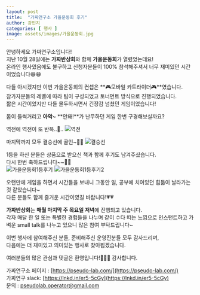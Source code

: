 ```yaml
---
layout: post
title:  "가짜연구소 가을운동회 후기"
author: 강민지
categories: [ 행사 ]
image: assets/images/가을운동회.jpg
---
```


안녕하세요 가짜연구소입니다!  
지난 10월 28일에는 **가짜반상회**와 함께 **가을운동회**가 열렸었는데요!  
온라인 행사였음에도 불구하고 신청자분들이 100% 참석해주셔서 너무 재미있던 시간이었습니다😄😄  

다들 아시겠지만 이번 가을운동회의 컨셉은 **🎮모바일 카트라이더🎮**였습니다.  
참가자분들의 레벨에 따라 팀이 구성되었고 토너먼트 방식으로 진행되었습니다.    
짧은 시간이었지만 다들 몰두하시면서 긴장감 넘쳤던 게임이었습니다!  

몸이 들썩거리고 **아악~** **안돼!**가 난무하던 게임 한번 구경해보실까요?  

역전에 역전이 또 반복..🚨.. 
![역전](https://user-images.githubusercontent.com/71136942/141154431-a88b6fab-b641-4c79-822f-1d191e1810f1.gif)


마지막까지 모두 결승선에 골인~🎊👏
![결승선](https://user-images.githubusercontent.com/71136942/141154280-3455df25-6ef2-49fc-8196-92c25204bc82.gif)


1등을 하신 분들은 상품으로 받으신 책과 함께 후기도 남겨주셨습니다.  
다시 한번 축하드립니다~~🎉🥇  
![가을운동회1등후기](https://user-images.githubusercontent.com/71136942/141149197-2cdd5535-c8c7-4ea9-8bb5-d6f9c3db5052.jpg)
![가을운동회1등후기2](https://user-images.githubusercontent.com/71136942/141149276-35c973fc-4669-4295-85a8-a90921e436b3.jpg)


오랜만에 게임을 하면서 시간들을 보내니 그동안 일, 공부에 치여있던 힘듦이 날라가는 것 같았습니다~  
다른 분들도 함께 즐거운 시간이였길 바랍니다!💗💗  

**가짜반상회**는 **매월 마지막 주 목요일 저녁**에 진행되고 있습니다.  
각자 매달 한 일 또는 특별한 경험들을 나누며 같이 수다 떠는 느낌으로 인스턴트하고   가벼운 small talk를 나누고 있으니 많은 참여 부탁드립니다~  

이번 행사에 참여해주신 분들, 준비해주신 운영진분들 모두 감사드리며,  
다음에는 더 재미있고 의미있는 행사로 찾아뵙겠습니다.  

여러분들의 많은 관심과 댓글은 환영입니다!💯🤞😆
감사합니다.


가짜연구소 페이지 : [https://pseudo-lab.com/](https://pseudo-lab.com/)  
가짜연구 slack: [https://lnkd.in/er5-5cGy](https://lnkd.in/er5-5cGy)  
문의 : pseudolab.operator@gmail.com

